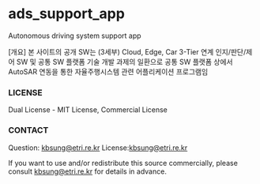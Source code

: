 # ads_support_app
Autonomous driving system support app

[개요]
본 사이트의 공개 SW는 
(3세부) Cloud, Edge, Car 3-Tier 연계 인지/판단/제어 SW 및 공통 SW 플랫폼 기술 개발 과제의 일환으로 
공통 SW 플랫폼 상에서 AutoSAR 연동을 통한 자율주행시스템 관련 어플리케이션 프로그램임

### LICENSE
Dual License - MIT License, Commercial License

### CONTACT
Question: kbsung@etri.re.kr
License:kbsung@etri.re.kr

If you want to use and/or redistribute this source commercially, please consult kbsung@etri.re.kr for details in advance.
